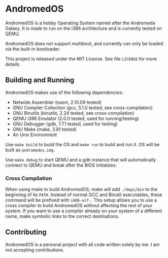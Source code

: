 # AndromedOS

AndromedOS is a hobby Operating System named after the Andromeda Galaxy. It is
made to run on the i386 architecture and is currently tested on QEMU.

AndromedOS does not support multiboot, and currently can only be loaded via
the built-in bootloader.

This project is released under the MIT License. See file `LICENSE` for more
details.

## Building and Running

AndromedOS makes use of the following dependencies:

- Netwide Assembler (nasm, 2.10.09 tested)
- GNU Compiler Collection (gcc, 5.1.0 tested, see cross-compilation)
- GNU Binutils (binutils, 2.24 tested, see cross-compilation)
- QEMU i386 Emulator (2.0.0 tested, used for running/testing)
- GNU Debugger (gdb, 7.7.1 tested, used for testing)
- GNU Make (make, 3.81 tested)
- An Unix Environment

Use `make build` to build the OS and `make run` to build and run it. OS will be
built as `andromedos.img`.

Use `make debug` to start QEMU and a gdb instance that will automatically
connect to QEMU and break after the BIOS initializes.

### Cross Compilation

When using make to build AndromedOS, make will add `./deps/bin` to the beginning
of its `PATH`. Instead of normal GCC and Binutil executables, these command will
be prefixed with `i686-elf-`. This setup allows you to use a cross compiler to
build AndromedOS without affecting the rest of your system. If you want to use a
compiler already on your system of a different name, make symbolic links to the
correct destinations.

## Contributing

AndromedOS is a personal project with all code written solely by me. I am not
accepting contributions.
